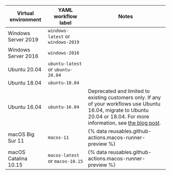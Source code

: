 <table style="width:100%">
<thead>
  <tr>
    <th style="width:25%">Virtual environment</th>
    <th style="width:25%">YAML workflow label</th>
    <th style="width:50%">Notes</th>
  </tr>
</thead>
<tbody>
<tr>
<td>
Windows Server 2019
</td>
<td>
<code>windows-latest</code> or <code>windows-2019</code>
</td>
<td>
</td>
</tr>
<tr>
<td>
Windows Server 2016
</td>
<td>
<code>windows-2016</code>
</td>
<td>
</td>
</tr>
<tr>
<td>
Ubuntu 20.04
</td>
<td>
<code>ubuntu-latest</code> or <code>ubuntu-20.04</code>
</td>
<td>
</td>
</tr>
<tr>
<td>
Ubuntu 18.04
</td>
<td>
<code>ubuntu-18.04</code>
</td>
<td>
</td>
</tr>
<tr>
<td>
Ubuntu 16.04
</td>
<td>
<code>ubuntu-16.04</code>
</td>
<td>
Deprecated and limited to existing customers only. If any of your workflows use Ubuntu 16.04, migrate to Ubuntu 20.04 or 18.04. For more information, see  <A href="https://github.blog/changelog/2021-04-29-github-actions-ubuntu-16-04-lts-virtual-environment-will-be-removed-on-september-20-2021">the blog post</A>.
</td>
</tr>
<tr>
<td>
macOS Big Sur 11
</td>
<td>
<code>macos-11</code>
</td>
<td>
{% data reusables.github-actions.macos-runner-preview %}
</td>
</tr>
<tr>
<td>
macOS Catalina 10.15
</td>
<td>
<code>macos-latest</code> or <code>macos-10.15</code>
</td>
<td>
{% data reusables.github-actions.macos-runner-preview %}
</td>
</tr>
</tbody>
</table>
